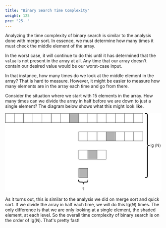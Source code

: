 ```yaml
---
title: "Binary Search Time Complexity"
weight: 125
pre: "25. "
---
```

Analyzing the time complexity of binary search is similar to the analysis done with merge sort. In essence, we must determine how many times it must check the middle element of the array. 

In the worst case, it will continue to do this until it has determined that the `value` is not present in the array at all. Any time that our array doesn't contain our desired value would be our worst-case input. 

In that instance, how many times do we look at the middle element in the array? That is hard to measure. However, it might be easier to measure how many elements are in the array each time and go from there. 

Consider the situation where we start with 15 elements in the array. How many times can we divide the array in half before we are down to just a single element? The diagram below shows what this might look like.

![Binary Search Time Complexity](../../images/7/7.25.binarytime.png)
 
As it turns out, this is similar to the analysis we did on merge sort and quick sort. If we divide the array in half each time, we will do this $\text{lg}(N)$ times. The only difference is that we are only looking at a single element, the shaded element, at each level. So the overall time complexity of binary search is on the order of $\text{lg}(N)$. That's pretty fast!
